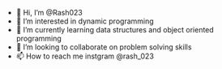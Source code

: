 - 👋 Hi, I’m @Rash023
- 👀 I’m interested in dynamic programming
- 🌱 I’m currently learning data structures and object oriented programming
- 💞️ I’m looking to collaborate on problem solving skills
- 📫 How to reach me instgram @rash_023

<!---
Rash023/Rash023 is a ✨ special ✨ repository because its `README.md` (this file) appears on your GitHub profile.
You can click the Preview link to take a look at your changes.
--->
